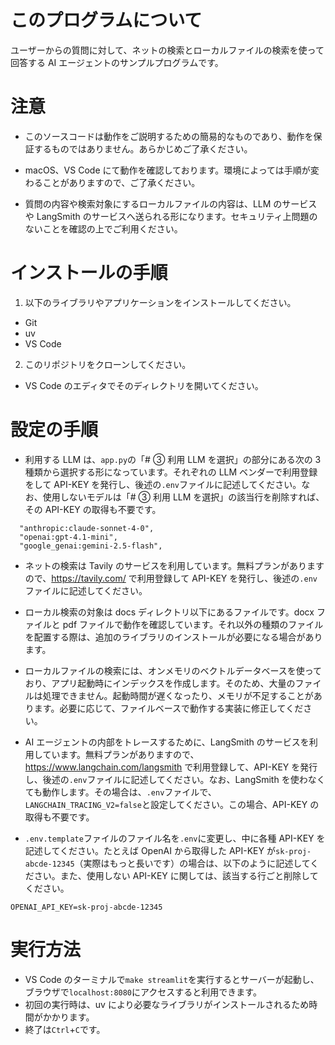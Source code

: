 # このプログラムについて

ユーザーからの質問に対して、ネットの検索とローカルファイルの検索を使って回答する AI エージェントのサンプルプログラムです。

# 注意

- このソースコードは動作をご説明するための簡易的なものであり、動作を保証するものではありません。あらかじめご了承ください。

- macOS、VS Code にて動作を確認しております。環境によっては手順が変わることがありますので、ご了承ください。

- 質問の内容や検索対象にするローカルファイルの内容は、LLM のサービスや LangSmith のサービスへ送られる形になります。セキュリティ上問題のないことを確認の上でご利用ください。

# インストールの手順

1. 以下のライブラリやアプリケーションをインストールしてください。

- Git
- uv
- VS Code

2. このリポジトリをクローンしてください。

- VS Code のエディタでそのディレクトリを開いてください。

# 設定の手順

- 利用する LLM は、`app.py`の「# ③ 利用 LLM を選択」の部分にある次の 3 種類から選択する形になっています。それぞれの LLM ベンダーで利用登録をして API-KEY を発行し、後述の`.env`ファイルに記述してください。なお、使用しないモデルは「# ③ 利用 LLM を選択」の該当行を削除すれば、その API-KEY の取得も不要です。

```
  "anthropic:claude-sonnet-4-0",
  "openai:gpt-4.1-mini",
  "google_genai:gemini-2.5-flash",
```

- ネットの検索は Tavily のサービスを利用しています。無料プランがありますので、https://tavily.com/ で利用登録して API-KEY を発行し、後述の`.env`ファイルに記述してください。

- ローカル検索の対象は docs ディレクトリ以下にあるファイルです。docx ファイルと pdf ファイルで動作を確認しています。それ以外の種類のファイルを配置する際は、追加のライブラリのインストールが必要になる場合があります。

- ローカルファイルの検索には、オンメモリのベクトルデータベースを使っており、アプリ起動時にインデックスを作成します。そのため、大量のファイルは処理できません。起動時間が遅くなったり、メモリが不足することがあります。必要に応じて、ファイルベースで動作する実装に修正してください。

- AI エージェントの内部をトレースするために、LangSmith のサービスを利用しています。無料プランがありますので、https://www.langchain.com/langsmith で利用登録して、API-KEY を発行し、後述の`.env`ファイルに記述してください。なお、LangSmith を使わなくても動作します。その場合は、`.env`ファイルで、`LANGCHAIN_TRACING_V2=false`と設定してください。この場合、API-KEY の取得も不要です。

- `.env.template`ファイルのファイル名を`.env`に変更し、中に各種 API-KEY を記述してください。たとえば OpenAI から取得した API-KEY が`sk-proj-abcde-12345`（実際はもっと長いです）の場合は、以下のように記述してください。また、使用しない API-KEY に関しては、該当する行ごと削除してください。

```
OPENAI_API_KEY=sk-proj-abcde-12345
```

# 実行方法

- VS Code のターミナルで`make streamlit`を実行するとサーバーが起動し、ブラウザで`localhost:8080`にアクセスすると利用できます。
- 初回の実行時は、uv により必要なライブラリがインストールされるため時間がかかります。
- 終了は`Ctrl`+`C`です。
